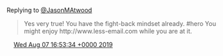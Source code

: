 Replying to [@JasonMAtwood](https://twitter.com/JasonMAtwood/status/1158323355331825664)

> Yes very true\! You have the fight\-back mindset already\. \#hero You might enjoy http://www\.less\-email\.com while you are at it\.

<img src="../../media/tweet.ico" width="12" /> [Wed Aug 07 16:53:34 +0000 2019](https://twitter.com/DromerDenker/status/1159145568716959750)